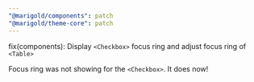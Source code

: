 ```yaml
---
"@marigold/components": patch
"@marigold/theme-core": patch
---
```


fix(components): Display `<Checkbox>` focus ring and adjust focus ring of `<Table>`

Focus ring was not showing for the `<Checkbox>`. It does now!
